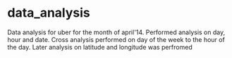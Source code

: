 # data_analysis
Data analysis for uber for the month of april'14.
Performed analysis on day, hour and date.
Cross analysis performed on day of the week to the hour of the day.
Later analysis on latitude and longitude was perfromed
